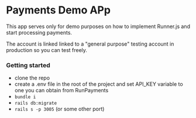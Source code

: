 # Payments Demo APp

This app serves only for demo purposes on how to implement Runner.js and start processing payments.

The account is linked linked to a "general purpose" testing account in production so you can test freely.

### Getting started

* clone the repo
* create a .env file in the root of the project and set API_KEY variable to one you can obtain from RunPayments
* `bundle i`
* `rails db:migrate`
* `rails s -p 3005` (or some other port)